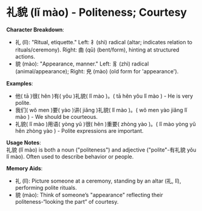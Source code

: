# **礼貌 (lǐ mào) - Politeness; Courtesy**

**Character Breakdown**:  
- 礼 (lǐ): "Ritual, etiquette." Left: 礻(shì) radical (altar; indicates relation to rituals/ceremony). Right: 曲 (qū) (bent/form), hinting at structured actions.  
- 貌 (mào): "Appearance, manner." Left: 豸 (zhì) radical (animal/appearance); Right: 皃 (mào) (old form for 'appearance').

**Examples**:  
- 他( tā )很( hěn )有( yǒu )礼貌( lǐ mào )。( tā hěn yǒu lǐ mào ) - He is very polite.  
- 我们( wǒ men )要( yào )讲( jiǎng )礼貌( lǐ mào )。( wǒ men yào jiǎng lǐ mào ) - We should be courteous.  
- 礼貌( lǐ mào )用语( yòng yǔ )很( hěn )重要( zhòng yào )。( lǐ mào yòng yǔ hěn zhòng yào ) - Polite expressions are important.

**Usage Notes**:  
礼貌 (lǐ mào) is both a noun ("politeness") and adjective ("polite"-有礼貌 yǒu lǐ mào). Often used to describe behavior or people.

**Memory Aids**:  
- 礼 (lǐ): Picture someone at a ceremony, standing by an altar (礼, lǐ), performing polite rituals.  
- 貌 (mào): Think of someone’s "appearance" reflecting their politeness-“looking the part” of courtesy.